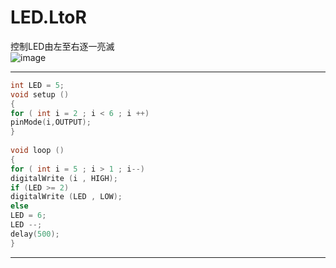 # LED.LtoR
 控制LED由左至右逐一亮滅   
  ![image](https://github.com/wesley4406/LED.LtoR/blob/main/ezgif.com-video-to-gif%20(2).gif)

  
***  
```c++
int LED = 5;  
void setup ()  
{  
for ( int i = 2 ; i < 6 ; i ++)    
pinMode(i,OUTPUT);   
}  
    
void loop ()  
{  
for ( int i = 5 ; i > 1 ; i--)   
digitalWrite (i , HIGH);  
if (LED >= 2)   
digitalWrite (LED , LOW);  
else  
LED = 6;   
LED --;  
delay(500);   
}  
```
***
